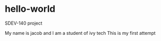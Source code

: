# hello-world
SDEV-140 project

My name is jacob and I am a student of ivy tech 
This is my first attempt
